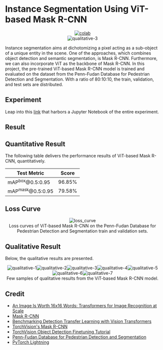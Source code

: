 # Instance Segmentation Using ViT-based Mask R-CNN

 <div align="center">
    <a href="https://colab.research.google.com/github/reshalfahsi/instance-segmentation-vit-maskrcnn/blob/master/Instance_Segmentation_Using_ViT_based_Mask_RCNN.ipynb"><img src="https://colab.research.google.com/assets/colab-badge.svg" alt="colab"></a>
    <br />
 </div>



<div align="center">
    <img src="https://github.com/reshalfahsi/instance-segmentation-vit-maskrcnn/blob/master/assets/qualitative-3.png" alt="qualitative-3" >
    </img>
    <br />
</div>


Instance segmentation aims at dichotomizing a pixel acting as a sub-object of a unique entity in the scene. One of the approaches, which combines object detection and semantic segmentation, is Mask R-CNN. Furthermore, we can also incorporate ViT as the backbone of Mask R-CNN. In this project, the pre-trained ViT-based Mask R-CNN model is trained and evaluated on the dataset from the Penn-Fudan Database for Pedestrian Detection and Segmentation. With a ratio of 80:10:10, the train, validation, and test sets are distributed.


## Experiment

Leap into this [link](https://github.com/reshalfahsi/instance-segmentation-vit-maskrcnn/blob/master/Instance_Segmentation_Using_ViT_based_Mask_RCNN.ipynb) that harbors a Jupyter Notebook of the entire experiment.


## Result

## Quantitative Result

The following table delivers the performance results of ViT-based Mask R-CNN, quantitatively.

Test Metric                    | Score
------------------------------ | -------------
mAP<sup>box</sup>@0.5:0.95     | 96.85%
mAP<sup>mask</sup>@0.5:0.95    | 79.58%


## Loss Curve

<p align="center"> <img src="https://github.com/reshalfahsi/instance-segmentation-vit-maskrcnn/blob/master/assets/loss_curve.png" alt="loss_curve" > <br /> Loss curves of ViT-based Mask R-CNN on the Penn-Fudan Database for Pedestrian Detection and Segmentation train and validation sets. </p>


## Qualitative Result

Below, the qualitative results are presented.

<p align="center"><img src="https://github.com/reshalfahsi/instance-segmentation-vit-maskrcnn/blob/master/assets/qualitative-1.png" alt="qualitative-1"><img src="https://github.com/reshalfahsi/instance-segmentation-vit-maskrcnn/blob/master/assets/qualitative-2.png" alt="qualitative-2"><img src="https://github.com/reshalfahsi/instance-segmentation-vit-maskrcnn/blob/master/assets/qualitative-3.png" alt="qualitative-3"><img src="https://github.com/reshalfahsi/instance-segmentation-vit-maskrcnn/blob/master/assets/qualitative-4.png" alt="qualitative-4"><img src="https://github.com/reshalfahsi/instance-segmentation-vit-maskrcnn/blob/master/assets/qualitative-5.png" alt="qualitative-5"><img src="https://github.com/reshalfahsi/instance-segmentation-vit-maskrcnn/blob/master/assets/qualitative-6.png" alt="qualitative-6"><img src="https://github.com/reshalfahsi/instance-segmentation-vit-maskrcnn/blob/master/assets/qualitative-7.png" alt="qualitative-7"><br /> Few samples of qualitative results from the ViT-based Mask R-CNN model.</p>


## Credit

- [An Image Is Worth 16x16 Words: Transformers for Image Recognition at Scale](https://arxiv.org/pdf/2010.11929.pdf)
- [Mask R-CNN](https://arxiv.org/pdf/1703.06870.pdf)
- [Benchmarking Detection Transfer Learning with Vision Transformers](https://arxiv.org/pdf/2111.11429.pdf)
- [TorchVision's Mask R-CNN](https://github.com/pytorch/vision/blob/main/torchvision/models/detection/mask_rcnn.py)
- [TorchVision Object Detection Finetuning Tutorial](https://pytorch.org/tutorials/intermediate/torchvision_tutorial.html)
- [Penn-Fudan Database for Pedestrian Detection and Segmentation](https://www.cis.upenn.edu/~jshi/ped_html/)
- [PyTorch Lightning](https://lightning.ai/docs/pytorch/latest/)
